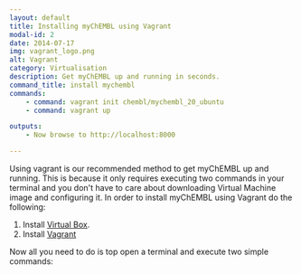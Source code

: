 ```yaml
---
layout: default
title: Installing myChEMBL using Vagrant
modal-id: 2
date: 2014-07-17
img: vagrant_logo.png
alt: Vagrant
category: Virtualisation
description: Get myChEMBL up and running in seconds.
command_title: install mychembl
commands:
    - command: vagrant init chembl/mychembl_20_ubuntu
    - command: vagrant up

outputs:
    - Now browse to http://localhost:8000

---
```


Using vagrant is our recommended method to get myChEMBL up and running.
This is because it only requires executing two commands in your terminal and you don't have to care about downloading
Virtual Machine image and configuring it.
In order to install myChEMBL using Vagrant do the following:

1. Install [Virtual Box](https://www.virtualbox.org/).
2. Install [Vagrant](https://www.vagrantup.com/downloads.html)

Now all you need to do is top open a terminal and execute two simple commands:
